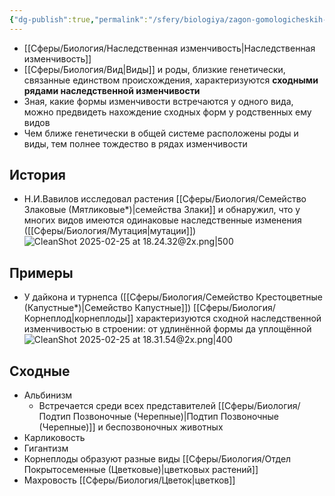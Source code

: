 ```yaml
---
{"dg-publish":true,"permalink":"/sfery/biologiya/zagon-gomologicheskih-ryadov-v-nasledstvennoj-izmenchivosti-n-i-vavilova/","tags":["Генетика"]}
---
```


- [[Сферы/Биология/Наследственная изменчивость\|Наследственная изменчивость]]
- [[Сферы/Биология/Вид\|Виды]] и роды, близкие генетически, связанные единством происхождения, характеризуются **сходными рядами наследственной изменчивости** 
- Зная, какие формы изменчивости встречаются у одного вида, можно предвидеть нахождение сходных форм у родственных ему видов 
- Чем ближе генетически в общей системе расположены роды и виды, тем полнее тождество в рядах изменчивости
## История 
- Н.И.Вавилов исследовал растения [[Сферы/Биология/Семейство Злаковые (Мятликовые*)\|семейства Злаки]] и обнаружил, что у многих видов имеются одинаковые наследственные изменения ([[Сферы/Биология/Мутация\|мутации]]) 
![CleanShot 2025-02-25 at 18.24.32@2x.png|500](/img/user/%D0%90%D1%80%D1%85%D0%B8%D0%B2/%D0%9A%D1%8D%D1%88/CleanShot%202025-02-25%20at%2018.24.32@2x.png)
## Примеры 
- У дайкона и турнепса ([[Сферы/Биология/Семейство Крестоцветные (Капустные*)\|Семейство Капустные]]) [[Сферы/Биология/Корнеплод\|корнеплоды]] характеризуются сходной наследственной изменчивостью в строении: от удлинённой формы да уплощённой  
![CleanShot 2025-02-25 at 18.31.54@2x.png|400](/img/user/%D0%90%D1%80%D1%85%D0%B8%D0%B2/%D0%9A%D1%8D%D1%88/CleanShot%202025-02-25%20at%2018.31.54@2x.png)
## Сходные 
- Альбинизм 
	- Встречается среди всех представителей [[Сферы/Биология/Подтип Позвоночные (Черепные)\|Подтип Позвоночные (Черепные)]] и беспозвоночных животных
- Карликовость
- Гигантизм
- Корнеплоды образуют разные виды [[Сферы/Биология/Отдел Покрытосеменные (Цветковые)\|цветковых растений]]
- Махровость [[Сферы/Биология/Цветок\|цветков]]